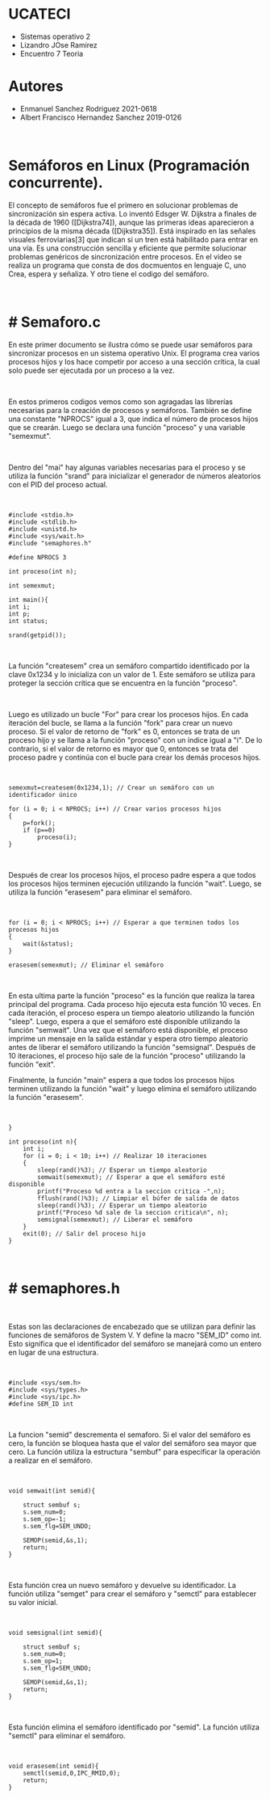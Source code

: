 # UCATECI
- Sistemas operativo 2
- Lizandro JOse Ramirez
- Encuentro 7 Teoria

# Autores
- Enmanuel Sanchez Rodriguez 2021-0618
- Albert Francisco Hernandez Sanchez 2019-0126
  
<br>

# Semáforos en Linux (Programación concurrente).


El concepto de semáforos fue el primero en solucionar problemas de sincronización sin espera activa. Lo inventó Edsger W. Dijkstra a finales de la década de 1960 ([Dijkstra74]), aunque las primeras ideas aparecieron a principios de la misma década ([Dijkstra35]). Está inspirado en las señales visuales ferroviarias[3] que indican si un tren está habilitado para entrar en una vía. Es una construcción sencilla y eficiente que permite solucionar problemas genéricos de sincronización entre procesos.
En el video se realiza un programa que consta de dos docmuentos en lenguaje C, uno Crea, espera y señaliza. Y otro tiene el codigo del semáforo.

<br>

# # Semaforo.c

En este primer documento se ilustra cómo se puede usar semáforos para sincronizar procesos en un sistema operativo Unix. El programa crea varios procesos hijos y los hace competir por acceso a una sección crítica, la cual solo puede ser ejecutada por un proceso a la vez.

<br>

En estos primeros codigos vemos como son agragadas las librerías necesarias para la creación de procesos y semáforos.
También se define una constante "NPROCS" igual a 3, que indica el número de procesos hijos que se crearán. Luego se declara una función "proceso" y una variable "semexmut".

<br>

Dentro del "mai" hay algunas variables necesarias para el proceso y se utiliza la función "srand" para inicializar el generador de números aleatorios con el PID del proceso actual.

<br>

~~~~~~~~~~~~~~~~~~
#include <stdio.h>
#include <stdlib.h>
#include <unistd.h>
#include <sys/wait.h>
#include "semaphores.h"

#define NPROCS 3

int proceso(int n);

int semexmut;

int main(){
int i;
int p;
int status;

srand(getpid());
~~~~~~~~~~~~~~~~~~

<br>

La función "createsem" crea un semáforo compartido identificado por la clave 0x1234 y lo inicializa con un valor de 1. Este semáforo se utiliza para proteger la sección crítica que se encuentra en la función "proceso".

<br>

Luego es utilizado un bucle "For" para crear los procesos hijos. En cada iteración del bucle, se llama a la función "fork" para crear un nuevo proceso. Si el valor de retorno de "fork" es 0, entonces se trata de un proceso hijo y se llama a la función "proceso" con un índice igual a "i". De lo contrario, si el valor de retorno es mayor que 0, entonces se trata del proceso padre y continúa con el bucle para crear los demás procesos hijos.

<br>

~~~~~~~~~~~~~~~~~~
semexmut=createsem(0x1234,1); // Crear un semáforo con un identificador único

for (i = 0; i < NPROCS; i++) // Crear varios procesos hijos
{
    p=fork();
    if (p==0)
        proceso(i);    
}
~~~~~~~~~~~~~~~~~~

<br>

Después de crear los procesos hijos, el proceso padre espera a que todos los procesos hijos terminen ejecución utilizando la función "wait". Luego, se utiliza la función "erasesem" para eliminar el semáforo.

<br>

~~~~~~~~~~~~~~~~~~
for (i = 0; i < NPROCS; i++) // Esperar a que terminen todos los procesos hijos
{
    wait(&status);
}

erasesem(semexmut); // Eliminar el semáforo
~~~~~~~~~~~~~~~~~~

<br>

En esta ultima parte la función "proceso" es la función que realiza la tarea principal del programa. Cada proceso hijo ejecuta esta función 10 veces. En cada iteración, el proceso espera un tiempo aleatorio utilizando la función "sleep". Luego, espera a que el semáforo esté disponible utilizando la función "semwait". Una vez que el semáforo está disponible, el proceso imprime un mensaje en la salida estándar y espera otro tiempo aleatorio antes de liberar el semáforo utilizando la función "semsignal". Después de 10 iteraciones, el proceso hijo sale de la función "proceso" utilizando la función "exit".

Finalmente, la función "main" espera a que todos los procesos hijos terminen utilizando la función "wait" y luego elimina el semáforo utilizando la función "erasesem".

<br>

~~~~~~~~~~~~~~~~~~
}

int proceso(int n){
    int i;
    for (i = 0; i < 10; i++) // Realizar 10 iteraciones
    {
        sleep(rand()%3); // Esperar un tiempo aleatorio
        semwait(semexmut); // Esperar a que el semáforo esté disponible
        printf("Proceso %d entra a la seccion critica -",n);
        fflush(rand()%3); // Limpiar el búfer de salida de datos
        sleep(rand()%3); // Esperar un tiempo aleatorio
        printf("Proceso %d sale de la seccion critica\n", n);
        semsignal(semexmut); // Liberar el semáforo
    }
    exit(0); // Salir del proceso hijo
}
~~~~~~~~~~~~~~~~~~

<br>

# # semaphores.h

<br>

Estas son las declaraciones de encabezado que se utilizan para definir las funciones de semáforos de System V. 
Y define la macro "SEM_ID" como int. Esto significa que el identificador del semáforo se manejará como un entero en lugar de una estructura.

<br>

~~~~~~~~~~~~~~~~~~
#include <sys/sem.h>
#include <sys/types.h>
#include <sys/ipc.h>
#define SEM_ID int
~~~~~~~~~~~~~~~~~~

<br>

La funcion "semid" descrementa el semaforo.
Si el valor del semáforo es cero, la función se bloquea hasta que el valor del semáforo sea mayor que cero. 
La función utiliza la estructura "sembuf" para especificar la operación a realizar en el semáforo.

<br>

~~~~~~~~~~~~~~~~~~
void semwait(int semid){

    struct sembuf s;
    s.sem_num=0;
    s.sem_op=-1;
    s.sem_flg=SEM_UNDO;

    SEMOP(semid,&s,1);
    return;
}
~~~~~~~~~~~~~~~~~~

<br>

Esta función crea un nuevo semáforo y devuelve su identificador. La función utiliza "semget" para crear el semáforo y "semctl" para establecer su valor inicial.

<br>

~~~~~~~~~~~~~~~~~~
void semsignal(int semid){
    
    struct sembuf s;
    s.sem_num=0;
    s.sem_op=1;
    s.sem_flg=SEM_UNDO;

    SEMOP(semid,&s,1);
    return;   
}
~~~~~~~~~~~~~~~~~~

<br>

Esta función elimina el semáforo identificado por "semid". La función utiliza "semctl" para eliminar el semáforo.

<br>

~~~~~~~~~~~~~~~~~~
void erasesem(int semid){
    semctl(semid,0,IPC_RMID,0);
    return;
}
~~~~~~~~~~~~~~~~~~
